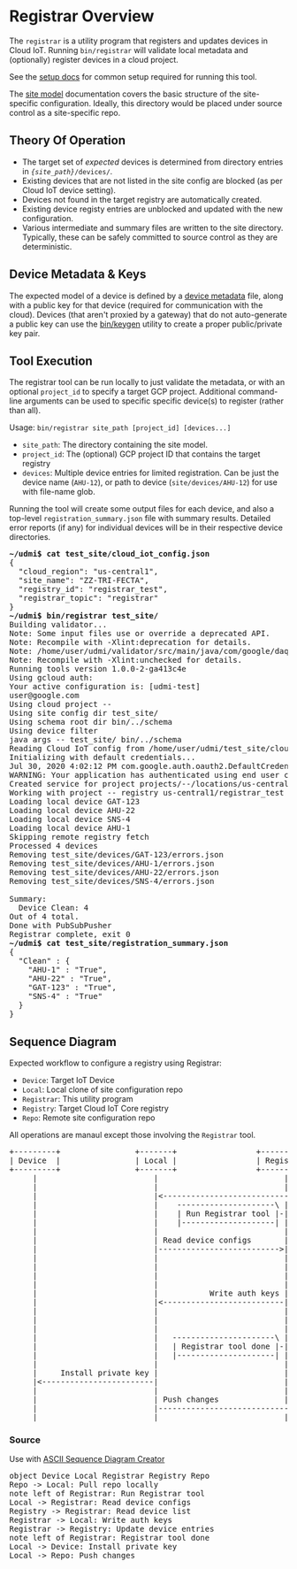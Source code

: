 # Registrar Overview

The `registrar` is a utility program that registers and updates devices in Cloud IoT.
Running `bin/registrar` will validate local metadata and (optionally) register devices
in a cloud project.

See the [setup docs](setup.md) for common setup required for running this tool.

The [site model](site_model.md) documentation covers the basic structure of the
site-specific configuration. Ideally, this directory would be placed under
source control as a site-specific repo.

## Theory Of Operation

* The target set of _expected_ devices is determined from directory entries in
<code>_{site_path}_/devices/</code>.
* Existing devices that are not listed in the site config are blocked (as per
Cloud IoT device setting).
* Devices not found in the target registry are automatically created.
* Existing device registy entries are unblocked and updated with the new configuration.
* Various intermediate and summary files are written to the site directory. Typically,
these can be safely committed to source control as they are deterministic.

## Device Metadata & Keys

The expected model of a device is defined by a [device metadata](metadata.md) file,
along with a public key for that device (required for communication with the cloud).
Devices (that aren't proxied by a gateway) that do not auto-generate a public key
can use the [bin/keygen](keygen.md) utility to create a proper public/private key pair.

## Tool Execution

The registrar tool can be run locally to just validate the metadata, or with an optional
`project_id` to specify a target GCP project. Additional command-line arguments can
be used to specific specific device(s) to register (rather than all).

Usage: `bin/registrar site_path [project_id] [devices...]`

* `site_path`: The directory containing the site model.
* `project_id`: The (optional) GCP project ID that contains the target registry
* `devices`: Multiple device entries for limited registration. Can be just the device name
(`AHU-12`), or path to device (`site/devices/AHU-12`) for use with file-name glob.

Running the tool will create some output files for each device, and also a top-level
`registration_summary.json` file with summary results. Detailed error reports (if any)
for individual devices will be in their respective device directories.

<pre>
<b>~/udmi$ cat test_site/cloud_iot_config.json </b>
{
  "cloud_region": "us-central1",
  "site_name": "ZZ-TRI-FECTA",
  "registry_id": "registrar_test",
  "registrar_topic": "registrar"
}
<b>~/udmi$ bin/registrar test_site/</b>
Building validator...
Note: Some input files use or override a deprecated API.
Note: Recompile with -Xlint:deprecation for details.
Note: /home/user/udmi/validator/src/main/java/com/google/daq/mqtt/validator/Validator.java uses unchecked or unsafe operations.
Note: Recompile with -Xlint:unchecked for details.
Running tools version 1.0.0-2-ga413c4e
Using gcloud auth:
Your active configuration is: [udmi-test]
user@google.com
Using cloud project --
Using site config dir test_site/
Using schema root dir bin/../schema
Using device filter
java args -- test_site/ bin/../schema
Reading Cloud IoT config from /home/user/udmi/test_site/cloud_iot_config.json
Initializing with default credentials...
Jul 30, 2020 4:02:12 PM com.google.auth.oauth2.DefaultCredentialsProvider warnAboutProblematicCredentials
WARNING: Your application has authenticated using end user credentials from Google Cloud SDK. We recommend that most server applications use service accounts instead. If your application continues to use end user credentials from Cloud SDK, you might receive a "quota exceeded" or "API not enabled" error. For more information about service accounts, see https://cloud.google.com/docs/authentication/.
Created service for project projects/--/locations/us-central1
Working with project -- registry us-central1/registrar_test
Loading local device GAT-123
Loading local device AHU-22
Loading local device SNS-4
Loading local device AHU-1
Skipping remote registry fetch
Processed 4 devices
Removing test_site/devices/GAT-123/errors.json
Removing test_site/devices/AHU-1/errors.json
Removing test_site/devices/AHU-22/errors.json
Removing test_site/devices/SNS-4/errors.json

Summary:
  Device Clean: 4
Out of 4 total.
Done with PubSubPusher
Registrar complete, exit 0
<b>~/udmi$ cat test_site/registration_summary.json </b>
{
  "Clean" : {
    "AHU-1" : "True",
    "AHU-22" : "True",
    "GAT-123" : "True",
    "SNS-4" : "True"
  }
}
</pre>


## Sequence Diagram

Expected workflow to configure a registry using Registrar:

* `Device`: Target IoT Device
* `Local`: Local clone of site configuration repo
* `Registrar`: This utility program
* `Registry`: Target Cloud IoT Core registry
* `Repo`: Remote site configuration repo

All operations are manaul except those involving the `Registrar` tool.

<pre>
+---------+                +-------+                 +-----------+                 +-----------+ +-------+
| Device  |                | Local |                 | Registrar |                 | Registry  | | Repo  |
+---------+                +-------+                 +-----------+                 +-----------+ +-------+
     |                         |                           |                             |           |
     |                         |                           |                       Pull repo locally |
     |                         |<--------------------------------------------------------------------|
     |                         |    ---------------------\ |                             |           |
     |                         |    | Run Registrar tool |-|                             |           |
     |                         |    |--------------------| |                             |           |
     |                         |                           |                             |           |
     |                         | Read device configs       |                             |           |
     |                         |-------------------------->|                             |           |
     |                         |                           |                             |           |
     |                         |                           |            Read device list |           |
     |                         |                           |<----------------------------|           |
     |                         |                           |                             |           |
     |                         |           Write auth keys |                             |           |
     |                         |<--------------------------|                             |           |
     |                         |                           |                             |           |
     |                         |                           | Update device entries       |           |
     |                         |                           |---------------------------->|           |
     |                         |   ----------------------\ |                             |           |
     |                         |   | Registrar tool done |-|                             |           |
     |                         |   |---------------------| |                             |           |
     |                         |                           |                             |           |
     |     Install private key |                           |                             |           |
     |<------------------------|                           |                             |           |
     |                         |                           |                             |           |
     |                         | Push changes              |                             |           |
     |                         |-------------------------------------------------------------------->|
     |                         |                           |                             |           |
</pre>

### Source

Use with [ASCII Sequence Diagram Creator](https://textart.io/sequence#)

<pre>
object Device Local Registrar Registry Repo
Repo -> Local: Pull repo locally
note left of Registrar: Run Registrar tool
Local -> Registrar: Read device configs
Registry -> Registrar: Read device list
Registrar -> Local: Write auth keys
Registrar -> Registry: Update device entries
note left of Registrar: Registrar tool done
Local -> Device: Install private key
Local -> Repo: Push changes
</pre>
